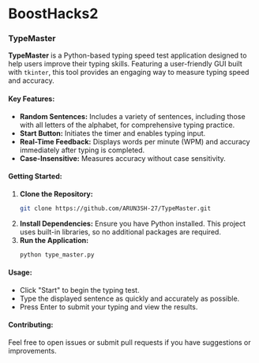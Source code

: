 # BoostHacks2


### TypeMaster

**TypeMaster** is a Python-based typing speed test application designed to help users improve their typing skills. Featuring a user-friendly GUI built with `tkinter`, this tool provides an engaging way to measure typing speed and accuracy.

#### Key Features:
- **Random Sentences:** Includes a variety of sentences, including those with all letters of the alphabet, for comprehensive typing practice.
- **Start Button:** Initiates the timer and enables typing input.
- **Real-Time Feedback:** Displays words per minute (WPM) and accuracy immediately after typing is completed.
- **Case-Insensitive:** Measures accuracy without case sensitivity.

#### Getting Started:
1. **Clone the Repository:**
   ```bash
   git clone https://github.com/ARUN3SH-27/TypeMaster.git
   ```
2. **Install Dependencies:** Ensure you have Python installed. This project uses built-in libraries, so no additional packages are required.
3. **Run the Application:**
   ```bash
   python type_master.py
   ```

#### Usage:
- Click "Start" to begin the typing test.
- Type the displayed sentence as quickly and accurately as possible.
- Press Enter to submit your typing and view the results.

#### Contributing:
Feel free to open issues or submit pull requests if you have suggestions or improvements.
